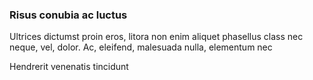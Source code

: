 ### Risus conubia ac luctus

Ultrices dictumst proin eros, litora non enim aliquet phasellus class nec neque, vel, dolor. Ac, eleifend, malesuada nulla, elementum nec

Hendrerit venenatis tincidunt


